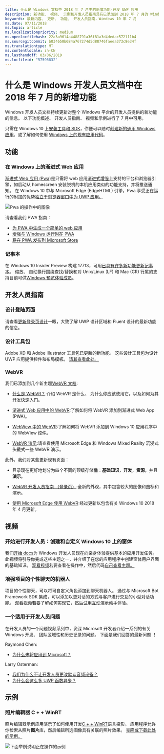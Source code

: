 ```yaml
---
title: 什么是 Windows 文档中 2018 年 7 月中的新增功能-开发 UWP 应用
description: 新功能、 视频、 示例和开发人员指南具有已添加到 2018 年 7 月的 Windows 10 开发人员文档。
keywords: 最新内容、 更新、 功能、 开发人员指南，Windows 10 年 7 月
ms.date: 07/11/2018
ms.topic: article
ms.localizationpriority: medium
ms.openlocfilehash: 22a3a9614a4488791a36f81a3d4dedac572111b4
ms.sourcegitcommit: b034650b684a767274d5d88746faeea373c8e34f
ms.translationtype: MT
ms.contentlocale: zh-CN
ms.lasthandoff: 03/06/2019
ms.locfileid: "57596832"
---
```

# <a name="whats-new-in-the-windows-developer-docs-in-july-2018"></a>什么是 Windows 开发人员文档中在 2018 年 7 月的新增功能

Windows 开发人员文档持续更新对整个 Windows 平台的开发人员提供的新功能的信息。 以下功能概述、 开发人员指南、 视频和示例进行了 7 月中可用。

只需在 Windows 10 上[安装工具和 SDK](https://go.microsoft.com/fwlink/?LinkId=821431)，你便可以随时[创建新的通用 Windows 应用](../get-started/create-uwp-apps.md)，或了解如何使用 [Windows 上的现有应用代码](../porting/index.md)。

## <a name="features"></a>功能

### <a name="progressive-web-apps-on-windows"></a>在 Windows 上的渐进式 Web 应用

[渐进式 Web 应用 (Pwa)](https://developer.microsoft.com/windows/pwa)是只需将 web 应用[渐进式增强](https://wikipedia.org/wiki/Progressive_enhancement)上支持的平台和浏览器引擎，如启动从 homescreen 安装脱机的本机应用类似的功能支持，并将推送通知。 在 Windows 10 中与 Microsoft Edge (EdgeHTML) 引擎，Pwa 享受正在运行的附加的优势[独立于浏览器窗口中为 UWP 应用。](https://docs.microsoft.com/microsoft-edge/progressive-web-apps/windows-features)

![Pwa 的操作中的图像](images/progressive-web-apps.jpg)

请查看我们 PWA 指南：

* [为 PWA 中生成一个简单的 web 应用](https://docs.microsoft.com/microsoft-edge/progressive-web-apps/get-started)
* [增强与 Windows 运行时在 PWA](https://docs.microsoft.com/en-us/microsoft-edge/progressive-web-apps/windows-features)
* [将在 PWA 发布到 Microsoft Store](https://docs.microsoft.com/microsoft-edge/progressive-web-apps/microsoft-store)

### <a name="notepad"></a>记事本

在 Windows 10 Insider Preview 构建 17713，可用[已具有许多新功能更新记事本](https://aka.ms/ant-man)。 缩放、 自动换行围绕查找/替换和对 Unix/Linux (LF) 和 Mac (CR) 行尾的支持目前可供[Windows 预览体验成员](https://insider.windows.com/)。 

## <a name="developer-guidance"></a>开发人员指南

### <a name="design-landing-page"></a>设计登陆页面

请查看[更新登录页设计](https://developer.microsoft.com/windows/apps/design)一眼，大致了解 UWP 设计区域和 Fluent 设计的最新功能的信息。

### <a name="design-toolkits"></a>设计工具包

Adobe XD 和 Adobe Illustrator 工具包已更新的新功能。 这些设计工具包为设计 UWP 应用提供控件和布局模板。 [请其查看此处。](../design/downloads/index.md)

### <a name="webvr"></a>WebVR

我们已添加到几个新主题[WebVR 文档](https://docs.microsoft.com/microsoft-edge/webvr/
):

* [什么是 WebVR？](https://docs.microsoft.com/microsoft-edge/webvr/what-is-webvr
) 介绍 WebVR 是什么、 为什么你应该使用它，以及如何为其开发快速入门。

* [渐进式 Web 应用中的 WebVR](https://docs.microsoft.com/microsoft-edge/webvr/webvr-in-pwas):了解如何将 WebVR 添加到渐进式 Web App (PWA)。

* [WebView 中的 WebVR](https://docs.microsoft.com/microsoft-edge/webvr/webvr-in-webview):了解如何将 WebVR 添加到 Windows 10 应用程序中的 WebView 控件。

* [WebVR 演示](https://docs.microsoft.com/microsoft-edge/webvr/demos):请查看使用 Microsoft Edge 和 Windows Mixed Reality 沉浸式头戴式一些 WebVR 演示。

此外，我们对某些更新现有页面：

* 目录现在更好地划分为四个不同的顶级存储桶：**基础知识**，**开发**，**资源**，并且**演示**。

* [WebVR 开发人员指南 （登录页）](https://docs.microsoft.com/microsoft-edge/webvr/):全新的外观，其中包含较大的图像和图标和演示。

* [使用 Microsoft Edge 使用 WebVR](https://docs.microsoft.com/microsoft-edge/webvr/webvr-with-edge):经过更新以包含有关 Windows 10 2018 年 4 月更新。

## <a name="videos"></a>视频

### <a name="get-started-for-devs-create-and-customize-a-form-on-windows-10"></a>开始进行开发人员：创建和自定义 Windows 10 上的窗体

我们[开始 docs](../get-started/index.md)为 Windows 开发人员现在向亲身体验提供基本的应用开发任务。 此视频将引导你完成这些主题之一，并介绍了在您的应用程序中创建窗体用户界面的基础知识。 [观看视频](https://www.youtube.com/watch?v=AgngKzq4hKI&feature=youtu.be)若要查看在操作中，然后代码[自己查看主题。](https://aka.ms/CreateForms)

### <a name="enhance-your-bot-with-project-personality-chat"></a>增强项目的个性聊天的机器人

项目的个性聊天，可以将可自定义角色添加到聊天机器人。 通过与 Microsoft Bot Framework SDK 集成，可以添加以更对话的方式与客户进行交互的小型对话功能。 [观看视频](https://www.youtube.com/watch?v=5C_uD8g2QKg&feature=youtu.be)若要了解如何实现它，然后[试用互动演示](https://aka.ms/PersonalityChat)动手体验。

### <a name="one-dev-question"></a>一个适用于开发人员问题

在开发人员的一个问题视频系列中，资深 Microsoft 开发者介绍一系列的有关 Windows 开发、 团队区域性和历史记录的问题。 下面是我们回答的最新问题 ！

Raymond Chen:

* [为什么未将应用到 Microsoft？](https://www.youtube.com/watch?v=oL8ymamkEMU&feature=youtu.be)

Larry Osterman:

* [我们为什么不让开发人员更改默认音频设备？](https://www.youtube.com/watch?v=6aNUoVfbnmg&feature=youtu.be)
* [为什么会这么多 UWP 函数异步？](https://www.youtube.com/watch?v=5M724QIy1Mk&feature=youtu.be)

## <a name="samples"></a>示例

### <a name="photo-editor-cwinrt"></a>照片编辑器 C + + WinRT

照片编辑器示例应用演示了如何使用开发[C + + WinRT](../cpp-and-winrt-apis/intro-to-using-cpp-with-winrt.md)语言投影。 应用程序允许你检索从照片**图片**库，然后编辑所选图像具有关联的照片效果。 [克隆或下载此处的示例。](https://github.com/Microsoft/Windows-appsample-photo-editor)

![下面举例说明正在操作的示例](images/photo-editor-banner.png)
